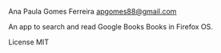Ana Paula Gomes Ferreira
apgomes88@gmail.com

An app to search and read Google Books Books in Firefox OS.

License MIT
